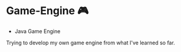 # Game-Engine ​:video_game:​
 * Java Game Engine 
 
 Trying to develop my own game engine from what I've learned so far.
